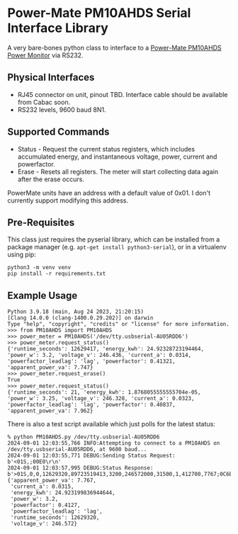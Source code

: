# Power-Mate PM10AHDS Serial Interface Library
A very bare-bones python class to interface to a [Power-Mate PM10AHDS Power Monitor](https://www.cabac.com.au/pm10ahds) via RS232.


## Physical Interfaces
* RJ45 connector on unit, pinout TBD. Interface cable should be available from Cabac soon.
* RS232 levels, 9600 baud 8N1.

## Supported Commands
* Status - Request the current status registers, which includes accumulated energy, and instantaneous voltage, power, current and powerfactor.
* Erase - Resets all registers. The meter will start collecting data again after the erase occurs.

PowerMate units have an address with a default value of 0x01. I don't currently support modifying this address.

## Pre-Requisites
This class just requires the pyserial library, which can be installed from a package manager (e.g. `apt-get install python3-serial`), or in a virtualenv using pip:

```console
python3 -m venv venv
pip install -r requirements.txt
```

## Example Usage
```
Python 3.9.18 (main, Aug 24 2023, 21:20:15) 
[Clang 14.0.0 (clang-1400.0.29.202)] on darwin
Type "help", "copyright", "credits" or "license" for more information.
>>> from PM10AHDS import PM10AHDS
>>> power_meter = PM10AHDS('/dev/tty.usbserial-AU05RDD6')
>>> power_meter.request_status()
{'runtime_seconds': 12629417, 'energy_kwh': 24.92328723194464, 'power_w': 3.2, 'voltage_v': 246.436, 'current_a': 0.0314, 'powerfactor_leadlag': 'lag', 'powerfactor': 0.41321, 'apparent_power_va': 7.747}
>>> power_meter.request_erase()
True
>>> power_meter.request_status()
{'runtime_seconds': 21, 'energy_kwh': 1.8768055555555704e-05, 'power_w': 3.25, 'voltage_v': 246.328, 'current_a': 0.0323, 'powerfactor_leadlag': 'lag', 'powerfactor': 0.40837, 'apparent_power_va': 7.962}
```

There is also a test script available which just polls for the latest status:
```
% python PM10AHDS.py /dev/tty.usbserial-AU05RDD6
2024-09-01 12:03:55,766 INFO:Attempting to connect to a PM10AHDS on /dev/tty.usbserial-AU05RDD6, at 9600 baud...
2024-09-01 12:03:55,771 DEBUG:Sending Status Request: b'<01S,;00E0\r\n'
2024-09-01 12:03:57,995 DEBUG:Status Response: b'>01S,0,0,12629320,89723519413,3200,246572000,31500,1,412700,7767;0C6B\r'
{'apparent_power_va': 7.767,
 'current_a': 0.0315,
 'energy_kwh': 24.923199836944644,
 'power_w': 3.2,
 'powerfactor': 0.4127,
 'powerfactor_leadlag': 'lag',
 'runtime_seconds': 12629320,
 'voltage_v': 246.572}
```